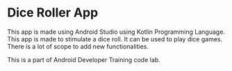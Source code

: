 # Dice Roller App
This app is made using Android Studio using Kotlin Programming Language.
This app is made to stimulate a dice roll.
It can be used to play dice games.
There is a lot of scope to add new functionalities.

This is a part of Android Developer Training code lab.
